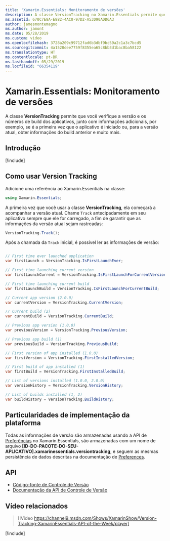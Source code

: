```yaml
---
title: 'Xamarin.Essentials: Monitoramento de versões'
description: A classe VersionTracking no Xamarin.Essentials permite que você verifique a versão e os números de build dos aplicativos, junto com informações adicionais, por exemplo, se é a primeira vez que o aplicativo é iniciado ou, para a versão atual, obter informações do build anterior e muito mais.
ms.assetid: 670C7E8A-E882-4AC0-97D2-A53D90ADD6A3
author: jamesmontemagno
ms.author: jamont
ms.date: 05/28/2019
ms.custom: video
ms.openlocfilehash: 3728a209c99712fad6b3dbf9bc59a2c1a3c7bcd5
ms.sourcegitcommit: 4a1520dee7759f8355ea65c8bb3d1bac8ba58122
ms.translationtype: HT
ms.contentlocale: pt-BR
ms.lasthandoff: 05/29/2019
ms.locfileid: "66354119"
---
```

# <a name="xamarinessentials-version-tracking"></a>Xamarin.Essentials: Monitoramento de versões

A classe **VersionTracking** permite que você verifique a versão e os números de build dos aplicativos, junto com informações adicionais, por exemplo, se é a primeira vez que o aplicativo é iniciado ou, para a versão atual, obter informações do build anterior e muito mais.

## <a name="get-started"></a>Introdução

[!include[](~/essentials/includes/get-started.md)]

## <a name="using-version-tracking"></a>Como usar Version Tracking

Adicione uma referência ao Xamarin.Essentials na classe:

```csharp
using Xamarin.Essentials;
```

A primeira vez que você usar a classe **VersionTracking**, ela começará a acompanhar a versão atual. Chame `Track` antecipadamente em seu aplicativo sempre que ele for carregado, a fim de garantir que as informações da versão atual sejam rastreadas:

```csharp
VersionTracking.Track();
```

Após a chamada da `Track` inicial, é possível ler as informações de versão:

```csharp

// First time ever launched application
var firstLaunch = VersionTracking.IsFirstLaunchEver;

// First time launching current version
var firstLaunchCurrent = VersionTracking.IsFirstLaunchForCurrentVersion;

// First time launching current build
var firstLaunchBuild = VersionTracking.IsFirstLaunchForCurrentBuild;

// Current app version (2.0.0)
var currentVersion = VersionTracking.CurrentVersion;

// Current build (2)
var currentBuild = VersionTracking.CurrentBuild;

// Previous app version (1.0.0)
var previousVersion = VersionTracking.PreviousVersion;

// Previous app build (1)
var previousBuild = VersionTracking.PreviousBuild;

// First version of app installed (1.0.0)
var firstVersion = VersionTracking.FirstInstalledVersion;

// First build of app installed (1)
var firstBuild = VersionTracking.FirstInstalledBuild;

// List of versions installed (1.0.0, 2.0.0)
var versionHistory = VersionTracking.VersionHistory;

// List of builds installed (1, 2)
var buildHistory = VersionTracking.BuildHistory;
```

## <a name="platform-implementation-specifics"></a>Particularidades de implementação da plataforma

Todas as informações de versão são armazenadas usando a API de [Preferências](preferences.md) no Xamarin.Essentials, são armazenadas com um nome de arquivo **[ID-DO-PACOTE-DO-SEU-APLICATIVO].xamarinessentials.versiontracking**, e seguem as mesmas persistência de dados descritas na documentação de [Preferences](preferences.md#persistence).

## <a name="api"></a>API

- [Código-fonte de Controle de Versão](https://github.com/xamarin/Essentials/tree/master/Xamarin.Essentials/VersionTracking)
- [Documentação da API de Controle de Versão](xref:Xamarin.Essentials.VersionTracking)

## <a name="related-video"></a>Vídeo relacionados

> [!Video https://channel9.msdn.com/Shows/XamarinShow/Version-Tracking-XamarinEssentials-API-of-the-Week/player]

[!include[](~/essentials/includes/xamarin-show-essentials.md)]
